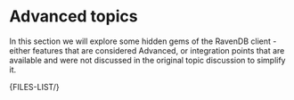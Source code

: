 # Advanced topics

In this section we will explore some hidden gems of the RavenDB client - either features that are considered Advanced, or integration points that are available and were not discussed in the original topic discussion to simplify it.

{FILES-LIST/}